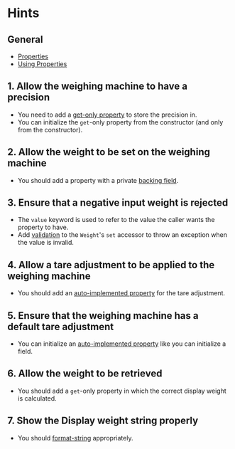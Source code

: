 # Hints

## General

- [Properties][docs.microsoft.com-properties]
- [Using Properties][docs.microsoft.com-using-properties]

## 1. Allow the weighing machine to have a precision

- You need to add a [get-only property][stackoverflow.com-get-only-properties] to store the precision in.
- You can initialize the `get`-only property from the constructor (and only from the constructor).

## 2. Allow the weight to be set on the weighing machine

- You should add a property with a private [backing field][docs.microsoft.com-properties-with-backing-fields].

## 3. Ensure that a negative input weight is rejected

- The `value` keyword is used to refer to the value the caller wants the property to have.
- Add [validation][stackoverflow.com-validating-properties] to the `Weight`'s `set` accessor to throw an exception when the value is invalid.

## 4. Allow a tare adjustment to be applied to the weighing machine

- You should add an [auto-implemented property][docs.microsoft.com-auto-implemented-properties] for the tare adjustment.

## 5. Ensure that the weighing machine has a default tare adjustment

- You can initialize an [auto-implemented property][docs.microsoft.com-auto-implemented-properties] like you can initialize a field.

## 6. Allow the weight to be retrieved

- You should add a `get`-only property in which the correct display weight is calculated.

## 7. Show the Display weight string properly

- You should [format-string][stackoverflow.com-format-string] appropriately.

[docs.microsoft.com-properties]: https://docs.microsoft.com/en-us/dotnet/csharp/programming-guide/classes-and-structs/properties
[docs.microsoft.com-using-properties]: https://docs.microsoft.com/en-us/dotnet/csharp/programming-guide/classes-and-structs/using-properties
[docs.microsoft.com-properties-with-backing-fields]: https://docs.microsoft.com/en-us/dotnet/csharp/programming-guide/classes-and-structs/properties#properties-with-backing-fields
[stackoverflow.com-validating-properties]: https://stackoverflow.com/questions/4946227/validating-properties-in-c-sharp
[docs.microsoft.com-auto-implemented-properties]: https://docs.microsoft.com/en-us/dotnet/csharp/programming-guide/classes-and-structs/auto-implemented-properties
[docs.microsoft.com-properties-and-restricted-access]: https://docs.microsoft.com/en-us/dotnet/csharp/programming-guide/classes-and-structs/restricting-accessor-accessibility
[stackoverflow.com-get-only-properties]: https://stackoverflow.com/questions/2719699/when-should-use-readonly-and-get-only-properties
[stackoverflow.com-format-string]: https://stackoverflow.com/questions/7108850/variable-decimal-places-in-net-string-formatters